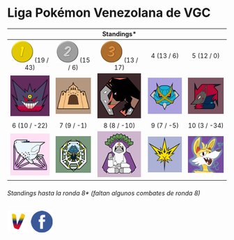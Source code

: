 # Liga Pokémon Venezolana de VGC

| | | Standings* | | |
:---: | :---: | :---: | :---: | :---:
![1st place][first] (19 / 43) | ![2nd place][second] (15 / 6) | ![3rd place][third] (13 / 17) | 4 (13 / 6) | 5 (12 / 0)
![Broken Riders][br] | ![Secta Palossand][sp] | ![Rinconada Racers][rr] | ![Mega Meta Mercenaries][mmm] | ![Televen Illusion][ti]
6 (10 / -22) | 7 (9 / -1) | 8 (8 / -10) | 9 (7 / -5) | 10 (3 / -34)
![Full Breakers][fb] | ![Araquanid Shot][as] | ![Orangurus Council][oc] | ![Catatumbos Lake Rage][clr] | ![Destiel Gaming][dg]

###### Standings hasta la ronda 8* (faltan algunos combates de ronda 8)

[![Home][web]](https://jalexl07.github.io/ "Home") [![Grupo de Facebook][facebook]](https://www.facebook.com/groups/775600862589935/ "Grupo de Facebook")

[rr]: https://github.com/JAlexL07/JAlexL07.github.io/raw/master/images/rr.png "Rinconada Racers"
[mmm]: https://github.com/JAlexL07/JAlexL07.github.io/raw/master/images/mmm.png "Mega Meta Mercenaries"
[as]: https://github.com/JAlexL07/JAlexL07.github.io/raw/master/images/as.png "Araquanid Shot"
[ti]: https://github.com/JAlexL07/JAlexL07.github.io/raw/master/images/ti.png "Televen Illusion"
[br]: https://github.com/JAlexL07/JAlexL07.github.io/raw/master/images/br.png "Broken Riders"
[sp]: https://github.com/JAlexL07/JAlexL07.github.io/raw/master/images/sp.png "Secta Palossand"
[oc]: https://github.com/JAlexL07/JAlexL07.github.io/raw/master/images/oc.png "Orangurus Council"
[dg]: https://github.com/JAlexL07/JAlexL07.github.io/raw/master/images/dg.png "Destiel Gaming"
[clr]: https://github.com/JAlexL07/JAlexL07.github.io/raw/master/images/clr.png "Catatumbos Lake Rage"
[fb]: https://github.com/JAlexL07/JAlexL07.github.io/raw/master/images/fb.png "Full Breakers"

[facebook]: https://github.com/JAlexL07/JAlexL07.github.io/raw/master/images/fb-icon.png "Grupo de Facebook"
[web]: https://github.com/JAlexL07/JAlexL07.github.io/raw/master/images/web-icon.png "Home"
[first]: https://github.com/JAlexL07/JAlexL07.github.io/raw/master/images/badge/primero.png "First"
[second]: https://github.com/JAlexL07/JAlexL07.github.io/raw/master/images/badge/segundo.png "Second"
[third]: https://github.com/JAlexL07/JAlexL07.github.io/raw/master/images/badge/tercero.png "Third"